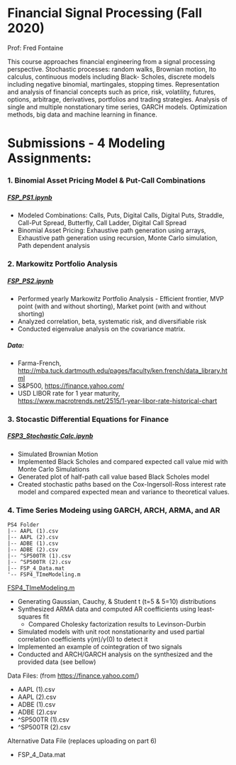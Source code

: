 # Financial Signal Processing (Fall 2020)

Prof: Fred Fontaine

This course approaches financial engineering from a signal processing perspective. Stochastic processes: random walks, Brownian motion, Ito calculus, continuous models
including Black- Scholes, discrete models including negative binomial, martingales, stopping times. Representation and analysis of financial concepts such as price, risk,
volatility, futures, options, arbitrage, derivatives, portfolios and trading strategies. Analysis of single and multiple nonstationary time series, GARCH models.
Optimization methods, big data and machine learning in finance.



# Submissions - 4 Modeling Assignments: 
### 1.  Binomial Asset Pricing Model \& Put-Call Combinations
##### [FSP_PS1.ipynb](https://github.com/yuvalofek/Financial-Signal-Processing/blob/main/FSP_PS1.ipynb)
* Modeled Combinations: Calls, Puts, Digital Calls, Digital Puts, Straddle, Call-Put Spread, Butterfly, Call Ladder, Digital Call Spread 
* Binomial Asset Pricing: Exhaustive path generation using arrays, Exhaustive path generation using recursion, Monte Carlo simulation, Path dependent analysis 


### 2. Markowitz Portfolio Analysis
##### [FSP_PS2.ipynb](https://github.com/yuvalofek/Financial-Signal-Processing/blob/main/FSP_PS2.ipynb)
* Performed yearly Markowitz Portfolio Analysis - Efficient frontier, MVP point (with and without shorting), Market point (with and without shorting)
* Analyzed correlation, beta, systematic risk, and diversifiable risk
* Conducted eigenvalue analysis on the covariance matrix. 
##### Data: 
* Farma-French, http://mba.tuck.dartmouth.edu/pages/faculty/ken.french/data_library.html
* S\&P500, https://finance.yahoo.com/
* USD LIBOR rate for 1 year maturity, https://www.macrotrends.net/2515/1-year-libor-rate-historical-chart
 
### 3. Stocastic Differential Equations for Finance
##### [FSP3_Stochastic Calc.ipynb](https://github.com/yuvalofek/Financial-Signal-Processing/blob/main/FSP3_Stochastic_Calc.ipynb) 
* Simulated Brownian Motion
* Implemented Black Scholes and compared expected call value mid with Monte Carlo Simulations
* Generated plot of half-path call value based Black Scholes model
* Created stochastic paths based on the Cox-Ingersoll-Ross interest rate model and compared expected mean and variance to theoretical values.

### 4. Time Series Modeing using GARCH, ARCH, ARMA, and AR
```
PS4 Folder
|-- AAPL (1).csv 
|-- AAPL (2).csv
|-- ADBE (1).csv
|-- ADBE (2).csv
|-- ^SP500TR (1).csv
|-- ^SP500TR (2).csv
|-- FSP_4_Data.mat
'-- FSP4_TImeModeling.m 
```

[FSP4_TImeModeling.m](https://github.com/yuvalofek/Financial-Signal-Processing/blob/main/PS4/FSP4_TImeModeling.m)
* Generating Gaussian, Cauchy, \& Student t (t=5 \& 5=10) distributions
* Synthesized ARMA data and computed AR coefficients using least-squares fit 
  * Compared Cholesky factorization results to Levinson-Durbin 
* Simulated models with unit root nonstationarity and used partial correlation coefficients $\gamma(m) / \gamma(0)$ to detect it
* Implemented an example of cointegration of two signals
* Conducted and ARCH/GARCH analysis on the synthesized and the provided data (see bellow) 


Data Files: (from https://finance.yahoo.com/)
* AAPL (1).csv
* AAPL (2).csv
* ADBE (1).csv
* ADBE (2).csv
* ^SP500TR (1).csv
* ^SP500TR (2).csv 

Alternative Data File (replaces uploading on part 6)
* FSP_4_Data.mat
